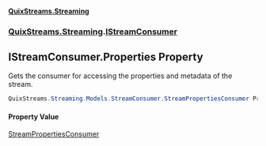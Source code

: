 #### [QuixStreams.Streaming](index.md 'index')
### [QuixStreams.Streaming](QuixStreams.Streaming.md 'QuixStreams.Streaming').[IStreamConsumer](IStreamConsumer.md 'QuixStreams.Streaming.IStreamConsumer')

## IStreamConsumer.Properties Property

Gets the consumer for accessing the properties and metadata of the stream.

```csharp
QuixStreams.Streaming.Models.StreamConsumer.StreamPropertiesConsumer Properties { get; }
```

#### Property Value
[StreamPropertiesConsumer](StreamPropertiesConsumer.md 'QuixStreams.Streaming.Models.StreamConsumer.StreamPropertiesConsumer')